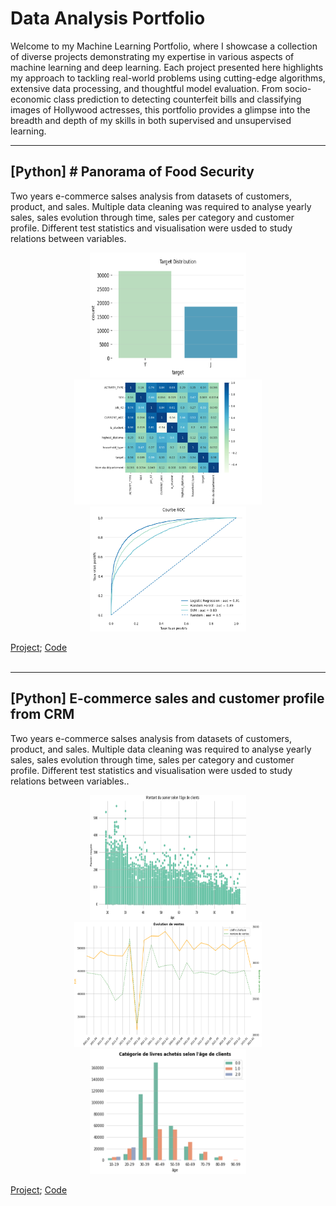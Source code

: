 # Data Analysis Portfolio

Welcome to my Machine Learning Portfolio, where I showcase a collection of diverse projects demonstrating my expertise in various aspects of machine learning and deep learning. Each project presented here highlights my approach to tackling real-world problems using cutting-edge algorithms, extensive data processing, and thoughtful model evaluation. From socio-economic class prediction to detecting counterfeit bills and classifying images of Hollywood actresses, this portfolio provides a glimpse into the breadth and depth of my skills in both supervised and unsupervised learning. 

----------
## [Python] # Panorama of Food Security

Two years e-commerce salses analysis from datasets of customers, product, and sales. Multiple data cleaning was required to analyse yearly sales, sales evolution through time, sales per category and customer profile. Different test statistics and visualisation were usded to study relations between variables.<br/>

<p align="center">
  <img src="https://github.com/haejiyun/Machine-Learning/blob/main/Supervised%20Learning/distribution.png" alt="distribution" width="250" height="200">
  <img src="https://github.com/haejiyun/Machine-Learning/blob/main/Supervised%20Learning/heatmap.png" alt="heatmap" width="300" height="200">
  <img src="https://github.com/haejiyun/Machine-Learning/blob/main/Supervised%20Learning/ROC.png" alt="ROC" width="250" height="200">
<p/>

<a href="https://github.com/haejiyun/Data-Analysis/blob/main/Panorama%20of%20Food%20Security/panorama_malnutrition.pdf">Project</a>; <a href="https://github.com/haejiyun/Data-Analysis/blob/main/Panorama%20of%20Food%20Security/panorama_malnutrition.ipynb">Code</a><br/>
<br/>

----------
## [Python] E-commerce sales and customer profile from CRM

Two years e-commerce salses analysis from datasets of customers, product, and sales. Multiple data cleaning was required to analyse yearly sales, sales evolution through time, sales per category and customer profile. Different test statistics and visualisation were usded to study relations between variables..<br/>

<p align="center">
  <img src="https://github.com/haejiyun/Data-Analysis/blob/main/E-commerce%20sales%20and%20customer%20profile/panier.png" width="250" height="200">
  <img src="https://github.com/haejiyun/Data-Analysis/blob/main/E-commerce%20sales%20and%20customer%20profile/ca.png" width="300" height="200">
  <img src="https://github.com/haejiyun/Data-Analysis/blob/main/E-commerce%20sales%20and%20customer%20profile/category.png" width="250" height="200">
<p/>

<a href="https://github.com/haejiyun/Data-Analysis/blob/main/E-commerce%20sales%20and%20customer%20profile/analyse_ventes.pdf">Project</a>; <a href="https://github.com/haejiyun/Data-Analysis/blob/main/E-commerce%20sales%20and%20customer%20profile/analyse_de_vente.ipynb">Code</a><br/>
<br/>




